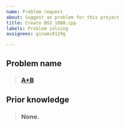 ```yaml
---
name: Problem request
about: Suggest an problem for this project
title: Create BOJ_1000.cpp
labels: Problem solving
assignees: ginami0129g

---
```


## Problem name

> ### [A+B](https://www.acmicpc.net/problem/1000)

## Prior knowledge
> ### None.
